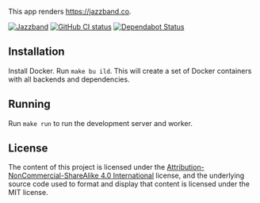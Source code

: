 This app renders https://jazzband.co.

[![Jazzband](https://jazzband.co/static/img/badge.svg)](https://jazzband.co/)
[![GitHub CI status](https://github.com/jazzband-roadies/website/workflows/CI/badge.svg)](https://github.com/jazzband-roadies/website)
[![Dependabot Status](https://api.dependabot.com/badges/status?host=github&repo=jazzband-roadies/website)](https://dependabot.com)

## Installation

Install Docker. Run `make bu ild`. This will create a set of Docker
containers with all backends and dependencies.

## Running

Run `make run` to run the development server and worker.

## License

The content of this project is licensed under the
[Attribution-NonCommercial-ShareAlike 4.0 International] license, and
the underlying source code used to format and display that content is licensed
under the MIT license.

[add-to-org]: https://github.com/benbalter/add-to-org
[Attribution-NonCommercial-ShareAlike 4.0 International]: https://creativecommons.org/licenses/by-nc-sa/4.0/
